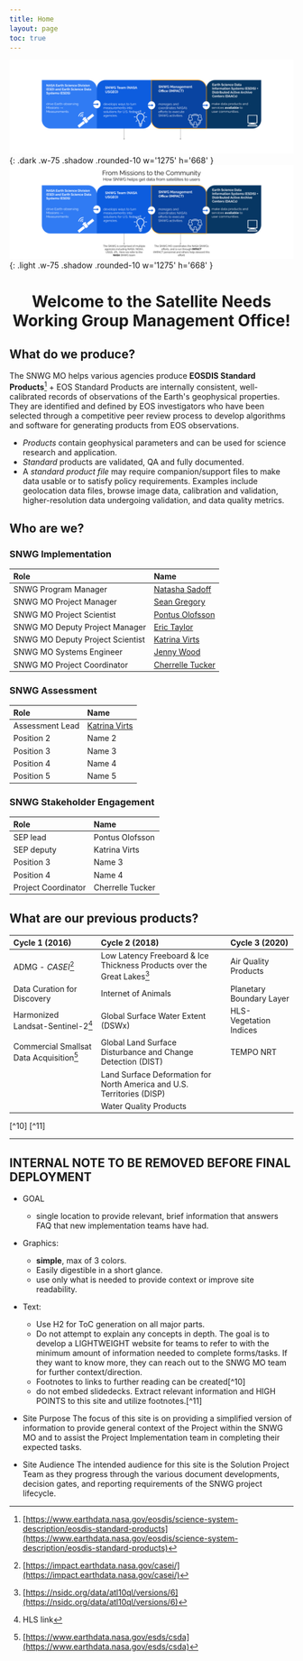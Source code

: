 ```yaml
---
title: Home
layout: page
toc: true
---
```


![dark mode only](assets/DarkModeMissionsGraphic.png){: .dark .w-75 .shadow .rounded-10 w='1275' h='668' }
![light mode only](assets/LightModeMissionsGraphic.png){: .light .w-75 .shadow .rounded-10 w='1275' h='668' }

# <center>Welcome to the Satellite Needs Working Group Management Office!</center>

## What do we produce?

The SNWG MO helps various agencies produce **EOSDIS Standard Products**[^1]
+
EOS Standard Products are internally consistent, well-calibrated records of observations of the Earth's geophysical properties. They are identified and defined by EOS investigators who have been selected through a competitive peer review process to develop algorithms and software for generating products from EOS observations.
- _Products_ contain geophysical parameters and can be used for science research and application.
- _Standard_ products are validated, QA and fully documented.
- A _standard product file_ may require companion/support files to make data usable or to satisfy policy requirements. Examples include geolocation data files, browse image data, calibration and validation, higher-resolution data undergoing validation, and data quality metrics.

## Who are we?

### SNWG Implementation 

| Role                             | Name                                                              |
| :------------------------------- | :---------------------------------------------------------------- |
| SNWG Program Manager             | [Natasha Sadoff](mailto:natasha.sadoff@nasa.gov)                  |
| SNWG MO Project Manager          | [Sean Gregory](mailto:sean.p.gregory@nasa.gov)                    |
| SNWG MO Project Scientist        | [Pontus Olofsson](mailto:pontus.olofsson@nasa.gov)                |
| SNWG MO Deputy Project Manager   | [Eric Taylor](mailto:eric.s.taylor@nasa.gov)                      |
| SNWG MO Deputy Project Scientist | [Katrina Virts](mailto:katrina.s.virts@nasa.gov)                  |
| SNWG MO Systems Engineer         | [Jenny Wood](mailto:jenny.m.wood@nasa.gov)                        |
| SNWG MO Project Coordinator      | [Cherrelle Tucker](mailto:cherrelle.j.tucker@nasa.gov)            |

### SNWG Assessment

| Role                               | Name                                             |
| :--------------------------------- | :----------------------------------------------- |
| Assessment Lead                    | [Katrina Virts](mailto:katrina.s.virts@nasa.gov) |
| Position 2                         | Name 2                                           |
| Position 3                         | Name 3                                           |
| Position 4                         | Name 4                                           |
| Position 5                         | Name 5                                           |

### SNWG Stakeholder Engagement

| Role                               | Name             |
| :--------------------------------- | :--------------- |
| SEP lead                           | Pontus Olofsson  |
| SEP deputy                         | Katrina Virts    |
| Position 3                         | Name 3           |
| Position 4                         | Name 4           |
| Project Coordinator                | Cherrelle Tucker |


## What are our previous products?

| Cycle 1 (2016)                           | Cycle 2 (2018)                                                          | Cycle 3 (2020)           |
| :--------------------------------------- | :---------------------------------------------------------------------- | :----------------------- | 
| ADMG - _CASEI_[^2]                       | Low Latency Freeboard & Ice Thickness Products over the Great Lakes[^3] | Air Quality Products     | 
| Data Curation for Discovery              | Internet of Animals                                                     | Planetary Boundary Layer |
| Harmonized Landsat-Sentinel-2[^4]        | Global Surface Water Extent (DSWx)                                      | HLS-Vegetation Indices   |
| Commercial Smallsat Data Acquisition[^5] | Global Land Surface Disturbance and Change Detection (DIST)             | TEMPO NRT                |
|                                          | Land Surface Deformation for North America and U.S. Territories (DISP)  |                          |
|                                          | Water Quality Products                                                  |                          |


[^1]: [https://www.earthdata.nasa.gov/eosdis/science-system-description/eosdis-standard-products](https://www.earthdata.nasa.gov/eosdis/science-system-description/eosdis-standard-products)
[^2]: [https://impact.earthdata.nasa.gov/casei/](https://impact.earthdata.nasa.gov/casei/)
[^3]: [https://nsidc.org/data/atl10ql/versions/6](https://nsidc.org/data/atl10ql/versions/6)
[^4]: HLS link
[^5]: [https://www.earthdata.nasa.gov/esds/csda](https://www.earthdata.nasa.gov/esds/csda)

[^10]
[^11]


---------------------------------------------

## INTERNAL NOTE TO BE REMOVED BEFORE FINAL DEPLOYMENT
- GOAL
    - single location to provide relevant, brief information that answers FAQ that new implementation teams have had. 
- Graphics:
    - **simple**, max of 3 colors. 
    - Easily digestible in a short glance. 
    - use only what is needed to provide context or improve site readability. 
- Text: 
    - Use H2 for ToC generation on all major parts. 
    - Do not attempt to explain any concepts in depth. The goal is to develop a LIGHTWEIGHT website for teams to refer to with the minimum amount of information needed to complete forms/tasks. If they want to know more, they can reach out to the SNWG MO team for further context/direction. 
    - Footnotes to links to further reading can be created[^10] 
    - do not embed slidedecks. Extract relevant information and HIGH POINTS to this site and utilize footnotes.[^11]

- Site Purpose
The focus of this site is on providing a simplified version of information to provide general context of the Project within the SNWG MO and to assist the Project Implementation team in completing their expected tasks.

- Site Audience
The intended audience for this site is the Solution Project Team as they progress through the various document developments, decision gates, and reporting requirements of the SNWG project lifecycle.